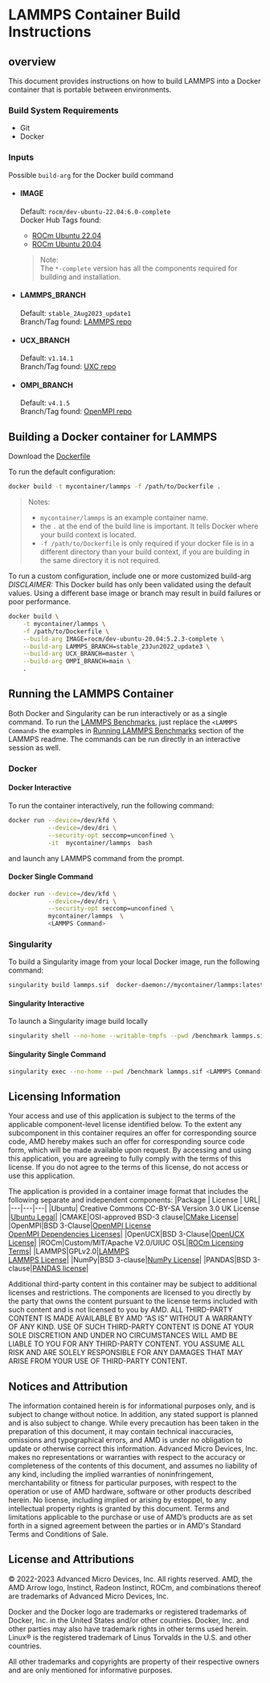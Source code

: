 # LAMMPS Container Build Instructions

## overview
This document provides instructions on how to build LAMMPS into a Docker container that is portable between environments. 

### Build System Requirements
- Git
- Docker

### Inputs
Possible `build-arg` for the Docker build command  

- #### IMAGE
    Default: `rocm/dev-ubuntu-22.04:6.0-complete`  
    Docker Hub Tags found: 
    - [ROCm Ubuntu 22.04](https://hub.docker.com/r/rocm/dev-ubuntu-22.04)
    - [ROCm Ubuntu 20.04](https://hub.docker.com/r/rocm/dev-ubuntu-20.04)
    > Note:  
    > The `*-complete` version has all the components required for building and installation.  

- #### LAMMPS_BRANCH
    Default: `stable_2Aug2023_update1`  
    Branch/Tag found: [LAMMPS repo](https://github.com/lammps/lammps)

- #### UCX_BRANCH
    Default: `v1.14.1`  
    Branch/Tag found: [UXC repo](https://github.com/openucx/ucx)

- #### OMPI_BRANCH
    Default: `v4.1.5`  
    Branch/Tag found: [OpenMPI repo](https://github.com/open-mpi/ompi)

## Building a Docker container for LAMMPS
Download the [Dockerfile](/lammps/docker/Dockerfile)  

To run the default configuration:
```bash
docker build -t mycontainer/lammps -f /path/to/Dockerfile . 
```
>Notes:
>- `mycontainer/lammps` is an example container name.
>- the `.` at the end of the build line is important. It tells Docker where your build context is located.
>- `-f /path/to/Dockerfile` is only required if your docker file is in a different directory than your build context, if you are building in the same directory it is not required. 

To run a custom configuration, include one or more customized build-arg  
*DISCLAIMER:* This Docker build has only been validated using the default values. Using a different base image or branch may result in build failures or poor performance.
```bash
docker build \
    -t mycontainer/lammps \
    -f /path/to/Dockerfile \
    --build-arg IMAGE=rocm/dev-ubuntu-20.04:5.2.3-complete \
    --build-arg LAMMPS_BRANCH=stable_23Jun2022_update3 \
    --build-arg UCX_BRANCH=master \
    --build-arg OMPI_BRANCH=main \
    . 
```

## Running the LAMMPS Container
Both Docker and Singularity can be run interactively or as a single command.
To run the [LAMMPS Benchmarks](/lammps/README.md#running-lammps-benchmarks), just replace the `<LAMMPS Command>` the examples in [Running LAMMPS Benchmarks](/lammps/README.md#running-lammps-benchmarks) section of the LAMMPS readme. The commands can be run directly in an interactive session as well. 


### Docker

#### Docker Interactive
To run the container interactively, run the following command:
```bash
docker run --device=/dev/kfd \
           --device=/dev/dri \
           --security-opt seccomp=unconfined \
           -it  mycontainer/lammps  bash
```
and launch any LAMMPS command from the prompt. 


#### Docker Single Command
```bash
docker run --device=/dev/kfd \
           --device=/dev/dri \
           --security-opt seccomp=unconfined \
           mycontainer/lammps  \
           <LAMMPS Command>
```
### Singularity
To build a Singularity image from your local Docker image, run the following command:
```bash
singularity build lammps.sif  docker-daemon://mycontainer/lammps:latest
```

#### Singularity Interactive
To launch a Singularity image build locally
```bash
singularity shell --no-home --writable-tmpfs --pwd /benchmark lammps.sif
```
#### Singularity Single Command
```bash
singularity exec --no-home --pwd /benchmark lammps.sif <LAMMPS Command>
```

## Licensing Information
Your access and use of this application is subject to the terms of the applicable component-level license identified below. To the extent any subcomponent in this container requires an offer for corresponding source code, AMD hereby makes such an offer for corresponding source code form, which will be made available upon request. By accessing and using this application, you are agreeing to fully comply with the terms of this license. If you do not agree to the terms of this license, do not access or use this application.

The application is provided in a container image format that includes the following separate and independent components:
|Package | License | URL|
|---|---|---|
|Ubuntu| Creative Commons CC-BY-SA Version 3.0 UK License |[Ubuntu Legal](https://ubuntu.com/legal)|
|CMAKE|OSI-approved BSD-3 clause|[CMake License](https://cmake.org/licensing/)|
|OpenMPI|BSD 3-Clause|[OpenMPI License](https://www-lb.open-mpi.org/community/license.php)<br /> [OpenMPI Dependencies Licenses](https://docs.open-mpi.org/en/v5.0.x/license/index.html)|
|OpenUCX|BSD 3-Clause|[OpenUCX License](https://openucx.org/license/)|
|ROCm|Custom/MIT/Apache V2.0/UIUC OSL|[ROCm Licensing Terms](https://rocm.docs.amd.com/en/latest/release/licensing.html)|
|LAMMPS|GPLv2.0|[LAMMPS](https://www.lammps.org/)<br /> [LAMMPS License](https://docs.lammps.org/Intro_opensource.html)|
|NumPy|BSD 3-clause|[NumPy License](https://github.com/numpy/numpy/blob/main/LICENSE.txt)|
|PANDAS|BSD 3-clause|[PANDAS license](https://github.com/pandas-dev/pandas/blob/main/LICENSE)|

Additional third-party content in this container may be subject to additional licenses and restrictions. The components are licensed to you directly by the party that owns the content pursuant to the license terms included with such content and is not licensed to you by AMD. ALL THIRD-PARTY CONTENT IS MADE AVAILABLE BY AMD “AS IS” WITHOUT A WARRANTY OF ANY KIND. USE OF SUCH THIRD-PARTY CONTENT IS DONE AT YOUR SOLE DISCRETION AND UNDER NO CIRCUMSTANCES WILL AMD BE LIABLE TO YOU FOR ANY THIRD-PARTY CONTENT. YOU ASSUME ALL RISK AND ARE SOLELY RESPONSIBLE FOR ANY DAMAGES THAT MAY ARISE FROM YOUR USE OF THIRD-PARTY CONTENT.

## Notices and Attribution

The information contained herein is for informational purposes only, and is subject to change without notice. In addition, any stated support is planned and is also subject to change. While every precaution has been taken in the preparation of this document, it may contain technical inaccuracies, omissions and typographical errors, and AMD is under no obligation to update or otherwise correct this information. Advanced Micro Devices, Inc. makes no representations or warranties with respect to the accuracy or completeness of the contents of this document, and assumes no liability of any kind, including the implied warranties of noninfringement, merchantability or fitness for particular purposes, with respect to the operation or use of AMD hardware, software or other products described herein. No license, including implied or arising by estoppel, to any intellectual property rights is granted by this document. Terms and limitations applicable to the purchase or use of AMD’s products are as set forth in a signed agreement between the parties or in AMD's Standard Terms and Conditions of Sale.

## License and Attributions

© 2022-2023 Advanced Micro Devices, Inc. All rights reserved. AMD, the AMD Arrow logo, Instinct, Radeon Instinct, ROCm, and combinations thereof are trademarks of Advanced Micro Devices, Inc.

Docker and the Docker logo are trademarks or registered trademarks of Docker, Inc. in the United States and/or other countries. Docker, Inc. and other parties may also have trademark rights in other terms used herein. Linux® is the registered trademark of Linus Torvalds in the U.S. and other countries.

All other trademarks and copyrights are property of their respective owners and are only mentioned for informative purposes.
